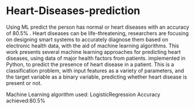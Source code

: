 # Heart-Diseases-prediction
 Using ML predict the person has normal or heart diseases with an accuracy of 80.5% .
 Heart diseases can be life-threatening, researchers are focusing on designing smart systems to accurately diagnose them based on electronic health data, with the aid of machine learning algorithms. This work presents several machine learning approaches for predicting heart diseases, using data of major health factors from patients. 
implemented in Python, to predict the presence of heart disease in a patient. This is a classification problem, with input features as a variety of parameters, and the target variable as a binary variable, predicting whether heart disease is present or not.

Machine Learning algorithm used: LogisticRegression
Accuracy achieved:80.5%
